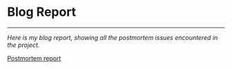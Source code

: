 # Blog Report 
***

_Here is my blog report, showing all the postmortem issues encountered in the project._

[Postmortem report](report.md)


